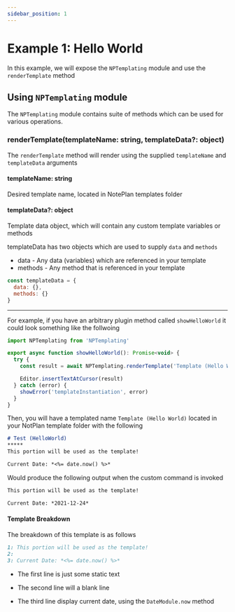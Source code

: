 ```yaml
---
sidebar_position: 1
---
```


# Example 1: Hello World
In this example, we will expose the `NPTemplating` module and use the `renderTemplate` method

## Using `NPTemplating` module
The `NPTemplating` module contains suite of methods which can be used for various operations.

### renderTemplate(templateName: string, templateData?: object)
The `renderTemplate` method will render using the supplied `templateName` and `templateData` arguments

#### templateName: string
Desired template name, located in NotePlan templates folder

#### templateData?: object
Template data object, which will contain any custom template variables or methods

templateData has two objects which are used to supply `data` and `methods`
- data - Any data (variables) which are referenced in your template
- methods - Any method that is referenced in your template

```js
const templateData = {
  data: {},
  methods: {}
}
```

*****
For example, if you have an arbitrary plugin method called `showHelloWorld` it could look something like the follwoing

```js
import NPTemplating from 'NPTemplating'

export async function showHelloWorld(): Promise<void> {
  try {
    const result = await NPTemplating.renderTemplate('Template (Hello World)')

    Editor.insertTextAtCursor(result)
  } catch (error) {
    showError('templateInstantiation', error)
  }
}
```

Then, you will have a templated name `Template (Hello World)` located in your NotPlan template folder with the following

```markdown
# Test (HelloWorld)
*****
This portion will be used as the template!

Current Date: *<%= date.now() %>*
```

Would produce the following output when the custom command is invoked

```markdown
This portion will be used as the template!

Current Date: *2021-12-24*
```

#### Template Breakdown
The breakdown of this template is as follows

```markdown
1: This portion will be used as the template!
2:
3: Current Date: *<%= date.now() %>*
```

- The first line is just some static text

- The second line will a blank line

- The third line display current date, using the `DateModule.now` method
